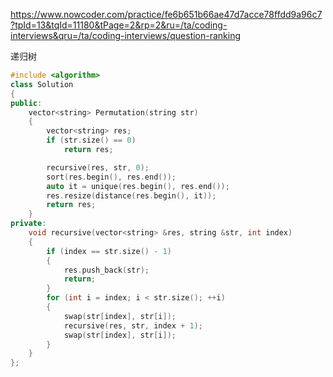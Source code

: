 https://www.nowcoder.com/practice/fe6b651b66ae47d7acce78ffdd9a96c7?tpId=13&tqId=11180&tPage=2&rp=2&ru=/ta/coding-interviews&qru=/ta/coding-interviews/question-ranking

递归树

```cpp
#include <algorithm>
class Solution
{
public:
    vector<string> Permutation(string str)
    {
        vector<string> res;
        if (str.size() == 0)
            return res;

        recursive(res, str, 0);
        sort(res.begin(), res.end());
        auto it = unique(res.begin(), res.end());
        res.resize(distance(res.begin(), it));
        return res;
    }
private:
    void recursive(vector<string> &res, string &str, int index)
    {
        if (index == str.size() - 1)
        {
            res.push_back(str);
            return;
        }
        for (int i = index; i < str.size(); ++i)
        {
            swap(str[index], str[i]);
            recursive(res, str, index + 1);
            swap(str[index], str[i]);
        }
    }
};
```